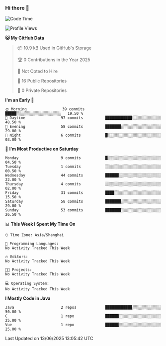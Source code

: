 ### Hi there 👋
<!--START_SECTION:waka-->
![Code Time](http://img.shields.io/badge/Code%20Time-443%20hrs%2022%20mins-blue)

![Profile Views](http://img.shields.io/badge/Profile%20Views-0-blue)

**🐱 My GitHub Data** 

> 📦 10.9 kB Used in GitHub's Storage 
 > 
> 🏆 0 Contributions in the Year 2025
 > 
> 🚫 Not Opted to Hire
 > 
> 📜 16 Public Repositories 
 > 
> 🔑 0 Private Repositories 
 > 
**I'm an Early 🐤** 

```text
🌞 Morning                39 commits          █████░░░░░░░░░░░░░░░░░░░░   19.50 % 
🌆 Daytime                97 commits          ████████████░░░░░░░░░░░░░   48.50 % 
🌃 Evening                58 commits          ███████░░░░░░░░░░░░░░░░░░   29.00 % 
🌙 Night                  6 commits           █░░░░░░░░░░░░░░░░░░░░░░░░   03.00 % 
```
📅 **I'm Most Productive on Saturday** 

```text
Monday                   9 commits           █░░░░░░░░░░░░░░░░░░░░░░░░   04.50 % 
Tuesday                  1 commits           ░░░░░░░░░░░░░░░░░░░░░░░░░   00.50 % 
Wednesday                44 commits          ██████░░░░░░░░░░░░░░░░░░░   22.00 % 
Thursday                 4 commits           ░░░░░░░░░░░░░░░░░░░░░░░░░   02.00 % 
Friday                   31 commits          ████░░░░░░░░░░░░░░░░░░░░░   15.50 % 
Saturday                 58 commits          ███████░░░░░░░░░░░░░░░░░░   29.00 % 
Sunday                   53 commits          ███████░░░░░░░░░░░░░░░░░░   26.50 % 
```


📊 **This Week I Spent My Time On** 

```text
🕑︎ Time Zone: Asia/Shanghai

💬 Programming Languages: 
No Activity Tracked This Week

🔥 Editors: 
No Activity Tracked This Week

🐱‍💻 Projects: 
No Activity Tracked This Week

💻 Operating System: 
No Activity Tracked This Week
```

**I Mostly Code in Java** 

```text
Java                     2 repos             ████████████░░░░░░░░░░░░░   50.00 % 
C                        1 repo              ██████░░░░░░░░░░░░░░░░░░░   25.00 % 
Vue                      1 repo              ██████░░░░░░░░░░░░░░░░░░░   25.00 % 
```




 Last Updated on 13/06/2025 13:05:42 UTC
<!--END_SECTION:waka-->
<!--
**0Cherish/0Cherish** is a ✨ _special_ ✨ repository because its `README.md` (this file) appears on your GitHub profile.

Here are some ideas to get you started:

- 🔭 I’m currently working on ...
- 🌱 I’m currently learning ...
- 👯 I’m looking to collaborate on ...
- 🤔 I’m looking for help with ...
- 💬 Ask me about ...
- 📫 How to reach me: ...
- 😄 Pronouns: ...
- ⚡ Fun fact: ...
-->
